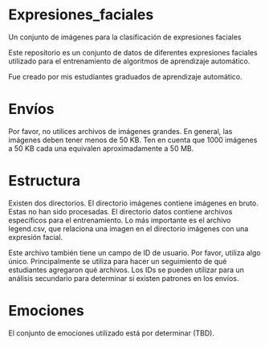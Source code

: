 # Expresiones_faciales
Un conjunto de imágenes para la clasificación de expresiones faciales

Este repositorio es un conjunto de datos de diferentes expresiones faciales utilizado para el entrenamiento de algoritmos de aprendizaje automático.

Fue creado por mis estudiantes graduados de aprendizaje automático.

# Envíos
Por favor, no utilices archivos de imágenes grandes. En general, las imágenes deben tener menos de 50 KB.
Ten en cuenta que 1000 imágenes a 50 KB cada una equivalen aproximadamente a 50 MB.

# Estructura
Existen dos directorios. El directorio imágenes contiene imágenes en bruto. Estas
no han sido procesadas. El directorio datos contiene archivos específicos para el entrenamiento.
Lo más importante es el archivo legend.csv, que relaciona una imagen en el directorio imágenes con una expresión facial.

Este archivo también tiene un campo de ID de usuario. Por favor, utiliza algo único.
Principalmente se utiliza para hacer un seguimiento de qué estudiantes agregaron qué archivos.
Los IDs se pueden utilizar para un análisis secundario para determinar si existen patrones en los envíos.

# Emociones
El conjunto de emociones utilizado está por determinar (TBD).